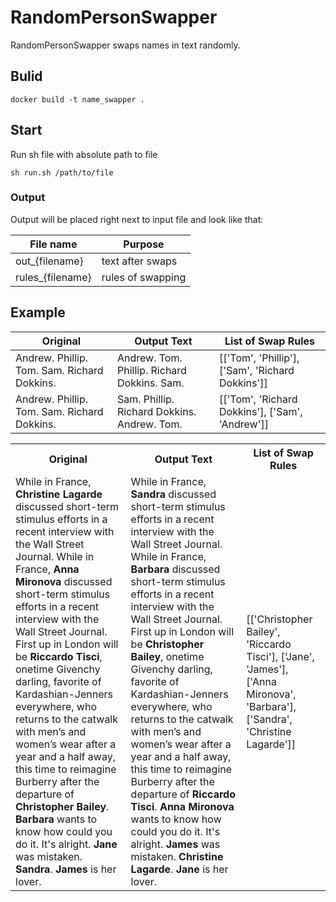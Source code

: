 # RandomPersonSwapper

RandomPersonSwapper swaps names in text randomly. 



## Bulid

```docker build -t name_swapper . ```

## Start

Run sh file with absolute path to file

```sh run.sh /path/to/file```

### Output

Output will be placed right next to input file and look like that:

| File name | Purpose |
| --- | --- |
|out_{filename} | text after swaps |
|rules_{filename} | rules of swapping |

## Example

| Original | Output Text | List of Swap Rules |
| --- | --- | --- |
| Andrew. Phillip. Tom. Sam. Richard Dokkins. | Andrew. Tom. Phillip. Richard Dokkins. Sam. | [['Tom', 'Phillip'], ['Sam', 'Richard Dokkins']]
| Andrew. Phillip. Tom. Sam. Richard Dokkins. | Sam. Phillip. Richard Dokkins. Andrew. Tom. | [['Tom', 'Richard Dokkins'], ['Sam', 'Andrew']] |

<table>
<tr>
<th> Original </th>
<th> Output Text </th>
<th> List of Swap Rules </th>
</tr>
<tr>
<td>
While in France, <b>Christine Lagarde</b> discussed
short-term stimulus efforts in a recent interview
with the Wall Street Journal. While in France,
<b>Anna Mironova</b> discussed short-term stimulus efforts
in a recent interview with the Wall Street Journal.
First up in London will be <b>Riccardo Tisci</b>, onetime
Givenchy darling, favorite of Kardashian-Jenners everywhere,
who returns to the catwalk with men’s and women’s wear after
a year and a half away, this time to reimagine Burberry after
the departure of <b>Christopher Bailey</b>.
<b>Barbara</b> wants to know how could you do it. It's alright.
<b>Jane</b> was mistaken. <b>Sandra</b>. <b>James</b> is her lover.
</td>
<td>
While in France, <b>Sandra</b> discussed short-term stimulus
efforts in a recent interview with the Wall Street
Journal. While in France, <b>Barbara</b> discussed short-term
stimulus efforts in a recent interview with the Wall 
Street Journal. First up in London will be <b>Christopher
Bailey</b>, onetime Givenchy darling, favorite of
Kardashian-Jenners everywhere, who returns to the
catwalk with men’s and women’s wear after a year
and a half away, this time to reimagine Burberry
after the departure of <b>Riccardo Tisci</b>.
<b>Anna Mironova</b> wants to know how could you do
it. It's alright. <b>James</b> was mistaken. <b>Christine
Lagarde</b>. <b>Jane</b> is her lover.

</td>
<td>
[['Christopher Bailey', 'Riccardo Tisci'], ['Jane', 'James'], ['Anna Mironova', 'Barbara'], ['Sandra', 'Christine Lagarde']]
</td>
</tr>
</table>
